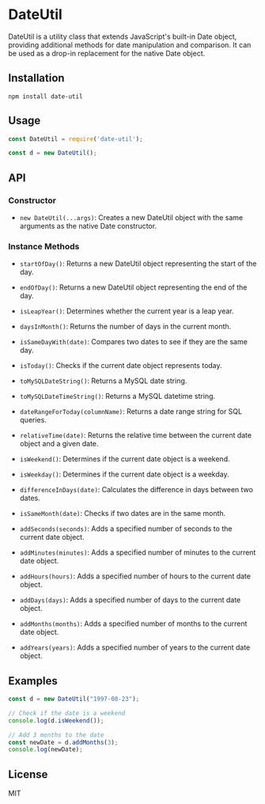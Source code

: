 # DateUtil
DateUtil is a utility class that extends JavaScript's built-in Date object, providing additional methods for date manipulation and comparison. It can be used as a drop-in replacement for the native Date object.

## Installation
```
npm install date-util
```

## Usage

```javascript
const DateUtil = require('date-util');

const d = new DateUtil();
```

## API

### Constructor

- `new DateUtil(...args)`: Creates a new DateUtil object with the same arguments as the native Date constructor.

### Instance Methods

- `startOfDay()`: Returns a new DateUtil object representing the start of the day.
* `endOfDay()`: Returns a new DateUtil object representing the end of the day.
+ `isLeapYear()`: Determines whether the current year is a leap year.
- `daysInMonth()`: Returns the number of days in the current month.
+ `isSameDayWith(date)`: Compares two dates to see if they are the same day.
* `isToday()`: Checks if the current date object represents today.
- `toMySQLDateString()`: Returns a MySQL date string.
+ `toMySQLDateTimeString()`: Returns a MySQL datetime string.
* `dateRangeForToday(columnName)`: Returns a date range string for SQL queries.
- `relativeTime(date)`: Returns the relative time between the current date object and a given date.
+ `isWeekend()`: Determines if the current date object is a weekend.
* `isWeekday()`: Determines if the current date object is a weekday.
- `differenceInDays(date)`: Calculates the difference in days between two dates.
+ `isSameMonth(date)`: Checks if two dates are in the same month.
* `addSeconds(seconds)`: Adds a specified number of seconds to the current date object.
- `addMinutes(minutes)`: Adds a specified number of minutes to the current date object.
+ `addHours(hours)`: Adds a specified number of hours to the current date object.
* `addDays(days)`: Adds a specified number of days to the current date object.
- `addMonths(months)`: Adds a specified number of months to the current date object.
+ `addYears(years)`: Adds a specified number of years to the current date object.


## Examples

```javascript
const d = new DateUtil("1997-08-23");

// Check if the date is a weekend
console.log(d.isWeekend());

// Add 3 months to the date
const newDate = d.addMonths(3);
console.log(newDate);
```
## License

MIT


